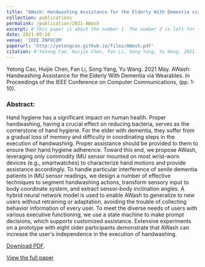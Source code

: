 ```yaml
---
title: "AWash: Handwashing Assistance for the Elderly With Dementia via Wearables"
collection: publications
permalink: /publication/2021-AWash
excerpt: #'This paper is about the number 1. The number 2 is left for future work.'
date: 2021-05-10
venue: 'IEEE INFOCOM'
paperurl: 'http://yetongcao.github.io/files/AWash.pdf'
citation: #'Yetong Cao, Huijie Chen, Fan Li, Song Yang, Yu Wang. 2021. &quot;AWash: Handwashing Assistance for the Elderly With Dementia via Wearables.&quot; <i>Proceedings of the ACM on Interactive, Mobile, Wearable and Ubiquitous Technologies</i>. 7(2), 1-23.'
---
```

Yetong Cao, Huijie Chen, Fan Li, Song Yang, Yu Wang. 2021 May. AWash: Handwashing Assistance for the Elderly With Dementia via Wearables. In Proceedings of the IEEE Conference on Computer Communications, (pp. 1-10). 

### Abstract:
Hand hygiene has a significant impact on human health. Proper handwashing, having a crucial effect on reducing bacteria, serves as the cornerstone of hand hygiene. For the elder with dementia, they suffer from a gradual loss of memory and difficulty in coordinating steps in the execution of handwashing. Proper assistance should be provided to them to ensure their hand hygiene adherence. Toward this end, we propose AWash, leveraging only commodity IMU sensor mounted on most wrist-worn devices (e.g., smartwatches) to characterize hand motions and provide assistance accordingly. To handle particular interference of senile dementia patients in IMU sensor readings, we design a number of effective techniques to segment handwashing actions, transform sensory input to body coordinate system, and extract sensor-body inclination angles. A hybrid neural network model is used to enable AWash to generalize to new users without retraining or adaptation, avoiding the trouble of collecting behavior information of every user. To meet the diverse needs of users with various executive functioning, we use a state machine to make prompt decisions, which supports customized assistance. Extensive experiments on a prototype with eight older participants demonstrate that AWash can increase the user's independence in the execution of handwashing.

[<ins>Download PDF</ins>](../files/AWash.pdf).


[<ins>View the full paper</ins>](https://ieeexplore.ieee.org/abstract/document/9488688)
